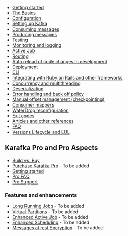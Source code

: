 * [Getting started](Getting-Started)
* [The Basics](The-Basics)
* [Configuration](Configuration)
* [Setting up Kafka](Setting-up-Kafka)
* [Consuming messages](Consuming-messages)
* [Producing messages](Producing-messages)
* [Testing](Testing)
* [Monitoring and logging](Monitoring-and-logging)
* [Active Job](Active-Job)
* [Routing](Routing)
* [Auto reload of code changes in development](Auto-reload-of-code-changes-in-development)
* [Deployment](Deployment)
* [CLI](CLI)
* [Integrating with Ruby on Rails and other frameworks](Integrating-with-Ruby-on-Rails-and-other-frameworks)
* [Concurrency and multithreading](Concurrency-and-multithreading)
* [Deserialization](Deserialization)
* [Error handling and back off policy](Error-handling-and-back-off-policy)
* [Manual offset management (checkpointing)](Manual-offset-management)
* [Consumer mappers](Consumer-mappers)
* [WaterDrop reconfiguration](WaterDrop-reconfiguration)
* [Exit codes](Exit-codes)
* [Articles and other references](Articles-and-other-references)
* [FAQ](FAQ)
* [Versions Lifecycle and EOL](Versions-Lifecycle-and-EOL)

## Karafka Pro and Pro Aspects

* [Build vs. Buy](Build-vs.-Buy)
* [Purchase Karafka Pro](https://karafka.io) - To be added
* [Getting started](Pro-Getting-started)
* [Pro FAQ](Pro-FAQ)
* [Pro Support](Pro-Support)

### Features and enhancements

* [Long Running Jobs](Pro-Long-Running-Jobs) - To be added
* [Virtual Partitions](Pro-Virtual-Partitions) - To be added
* [Enhanced Active Job](Pro-Enhanced-Active-Job) - To be added
* [Enhanced Scheduling](Pro-Enhanced-Scheduling) - To be added
* [Messages at rest Encryption](Pro-Messages-at-rest-encryption.md) - To be added
